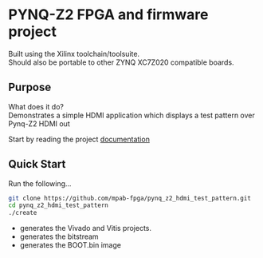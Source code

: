 # PYNQ-Z2 FPGA and firmware project

Built using the Xilinx toolchain/toolsuite.  
Should also be portable to other ZYNQ XC7Z020 compatible boards.

## Purpose

What does it do?  
Demonstrates a simple HDMI application which displays a test pattern over Pynq-Z2 HDMI out

Start by reading the project [documentation](./docs/docs.md)

## Quick Start

Run the following...

```sh
git clone https://github.com/mpab-fpga/pynq_z2_hdmi_test_pattern.git
cd pynq_z2_hdmi_test_pattern
./create
```

- generates the Vivado and Vitis projects.
- generates the bitstream
- generates the BOOT.bin image
